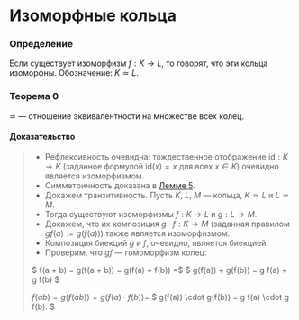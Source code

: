 # Изоморфные кольца

### **Определение**

Если существует изоморфизм $f : K \to L$, то говорят, что эти кольца изоморфны.
Обозначение: $K \simeq L$.

### **Теорема 0**

$\simeq$ — отношение эквивалентности на множестве всех колец.

#### **Доказательство**

> + Рефлексивность очевидна: тождественное отображение $\text{id} : K \to K$
>   (заданное формулой $\text{id}(x) = x$ для всех $x \in K$)
>   очевидно является изоморфизмом.
> + Симметричность доказана в [Лемме 5](06.md#лемма-5).
> + Докажем транзитивность. Пусть $K$, $L$, $M$ — кольца,
>   $K \simeq L$ и $L \simeq M$.
> + Тогда существуют изоморфизмы $f : K \to L$ и $g : L \to M$.
> + Докажем, что их композиция $g \cdot f : K \to M$
>   (заданная правилом $g f(a) := g(f(a))$) также является изоморфизмом.
> + Композиция биекций $g$ и $f$, очевидно, является биекцией.
> + Проверим, что $g f$ — гомоморфизм колец:
>
> $ f(a + b) = g(f(a + b)) = g(f(a) + f(b)) =$
> $ g(f(a)) + g(f(b)) = g f(a) + g f(b) $
>
> $f(ab) = g(f(ab)) = g(f(a) \cdot f(b)) =$
> $ g(f(a)) \cdot g(f(b)) = g f(a) \cdot g f(b). $
